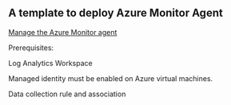 ## A template to deploy Azure Monitor Agent

[Manage the Azure Monitor agent](https://learn.microsoft.com/en-us/azure/azure-monitor/agents/azure-monitor-agent-manage)

Prerequisites:

Log Analytics Workspace

Managed identity must be enabled on Azure virtual machines.

Data collection rule and association



